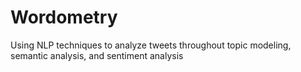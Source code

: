 # Wordometry
Using NLP techniques to analyze tweets throughout topic modeling, semantic analysis, and sentiment analysis
